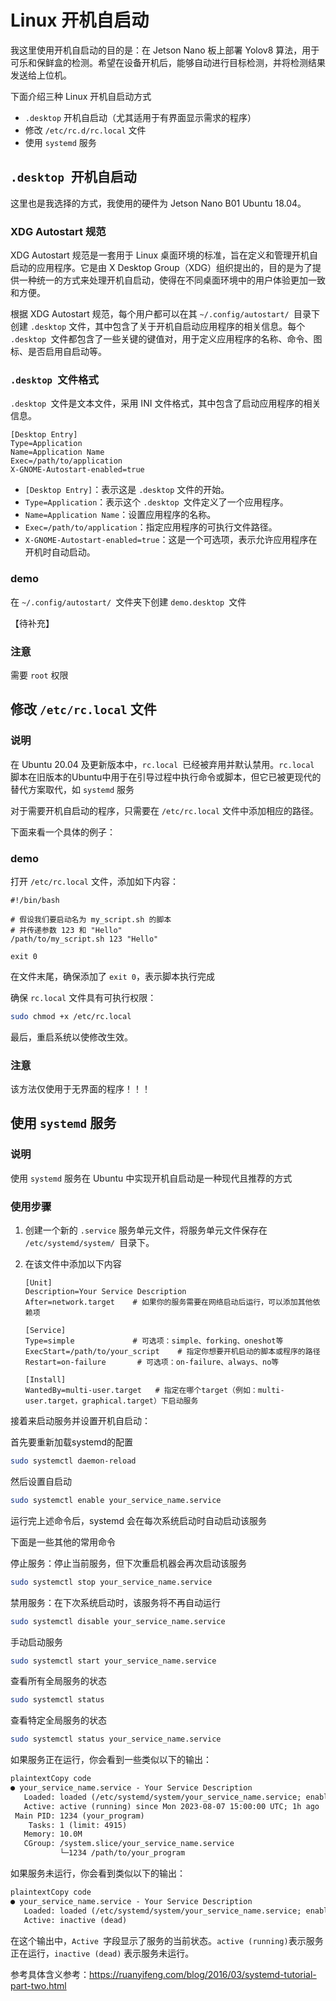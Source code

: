 # Linux 开机自启动

我这里使用开机自启动的目的是：在 Jetson Nano 板上部署 Yolov8 算法，用于可乐和保鲜盒的检测。希望在设备开机后，能够自动进行目标检测，并将检测结果发送给上位机。

下面介绍三种 Linux 开机自启动方式

- `.desktop` 开机自启动（尤其适用于有界面显示需求的程序）
- 修改 `/etc/rc.d/rc.local` 文件
- 使用 `systemd` 服务

##  `.desktop `开机自启动

这里也是我选择的方式，我使用的硬件为 Jetson Nano B01 Ubuntu 18.04。

### XDG Autostart 规范

XDG Autostart 规范是一套用于 Linux 桌面环境的标准，旨在定义和管理开机自启动的应用程序。它是由 X Desktop Group（XDG）组织提出的，目的是为了提供一种统一的方式来处理开机自启动，使得在不同桌面环境中的用户体验更加一致和方便。

根据 XDG Autostart 规范，每个用户都可以在其 `~/.config/autostart/ `目录下创建 `.desktop` 文件，其中包含了关于开机自启动应用程序的相关信息。每个 `.desktop `文件都包含了一些关键的键值对，用于定义应用程序的名称、命令、图标、是否启用自启动等。

### `.desktop `文件格式

 `.desktop `文件是文本文件，采用 INI 文件格式，其中包含了启动应用程序的相关信息。

```
[Desktop Entry]
Type=Application
Name=Application Name
Exec=/path/to/application
X-GNOME-Autostart-enabled=true
```

- `[Desktop Entry]`：表示这是 `.desktop` 文件的开始。
- `Type=Application`：表示这个 `.desktop `文件定义了一个应用程序。
- `Name=Application Name`：设置应用程序的名称。
- `Exec=/path/to/application`：指定应用程序的可执行文件路径。
- `X-GNOME-Autostart-enabled=true`：这是一个可选项，表示允许应用程序在开机时自动启动。

### demo

在 `~/.config/autostart/ `文件夹下创建 `demo.desktop `文件

【待补充】

### 注意

需要 `root` 权限

## 修改 `/etc/rc.local` 文件

### 说明

在 Ubuntu 20.04 及更新版本中，`rc.local `已经被弃用并默认禁用。`rc.local` 脚本在旧版本的Ubuntu中用于在引导过程中执行命令或脚本，但它已被更现代的替代方案取代，如  `systemd` 服务

对于需要开机自启动的程序，只需要在 `/etc/rc.local` 文件中添加相应的路径。

下面来看一个具体的例子：

### demo

打开 `/etc/rc.local` 文件，添加如下内容：

```
#!/bin/bash

# 假设我们要启动名为 my_script.sh 的脚本
# 并传递参数 123 和 "Hello"
/path/to/my_script.sh 123 "Hello"

exit 0
```

在文件末尾，确保添加了 `exit 0`，表示脚本执行完成

确保 `rc.local` 文件具有可执行权限：

```bash
sudo chmod +x /etc/rc.local
```

最后，重启系统以使修改生效。

### 注意

该方法仅使用于无界面的程序！！！

## 使用 `systemd` 服务

### 说明

使用 `systemd` 服务在 Ubuntu 中实现开机自启动是一种现代且推荐的方式

### 使用步骤

1. 创建一个新的 `.service` 服务单元文件，将服务单元文件保存在 `/etc/systemd/system/ `目录下。

2. 在该文件中添加以下内容

    ```
    [Unit]
    Description=Your Service Description
    After=network.target    # 如果你的服务需要在网络启动后运行，可以添加其他依赖项
    
    [Service]
    Type=simple             # 可选项：simple、forking、oneshot等
    ExecStart=/path/to/your_script    # 指定你想要开机启动的脚本或程序的路径
    Restart=on-failure       # 可选项：on-failure、always、no等
    
    [Install]
    WantedBy=multi-user.target   # 指定在哪个target（例如：multi-user.target，graphical.target）下启动服务
    ```

接着来启动服务并设置开机自启动：

首先要重新加载systemd的配置

```bash
sudo systemctl daemon-reload  
```

然后设置自启动

```bash
sudo systemctl enable your_service_name.service
```

运行完上述命令后，systemd 会在每次系统启动时自动启动该服务

下面是一些其他的常用命令

停止服务：停止当前服务，但下次重启机器会再次启动该服务

```bash
sudo systemctl stop your_service_name.service
```

禁用服务：在下次系统启动时，该服务将不再自动运行

```bash
sudo systemctl disable your_service_name.service
```

手动启动服务

```bash
sudo systemctl start your_service_name.service
```

查看所有全局服务的状态

```bash
sudo systemctl status
```

查看特定全局服务的状态 

```bash
sudo systemctl status your_service_name.service
```

如果服务正在运行，你会看到一些类似以下的输出：

```txt
plaintextCopy code
● your_service_name.service - Your Service Description
   Loaded: loaded (/etc/systemd/system/your_service_name.service; enabled; vendor preset: enabled)
   Active: active (running) since Mon 2023-08-07 15:00:00 UTC; 1h ago
 Main PID: 1234 (your_program)
    Tasks: 1 (limit: 4915)
   Memory: 10.0M
   CGroup: /system.slice/your_service_name.service
           └─1234 /path/to/your_program
```

如果服务未运行，你会看到类似以下的输出：

```txt
plaintextCopy code
● your_service_name.service - Your Service Description
   Loaded: loaded (/etc/systemd/system/your_service_name.service; enabled; vendor preset: enabled)
   Active: inactive (dead)
```

在这个输出中，`Active `字段显示了服务的当前状态。`active (running)`表示服务正在运行，`inactive (dead)` 表示服务未运行。

参考具体含义参考：<https://ruanyifeng.com/blog/2016/03/systemd-tutorial-part-two.html>
